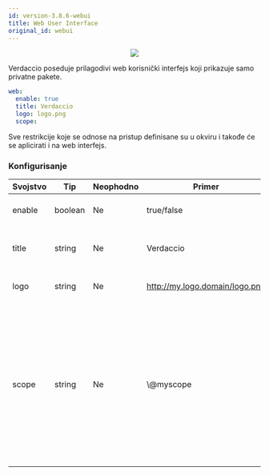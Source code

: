 ```yaml
---
id: version-3.8.6-webui
title: Web User Interface
original_id: webui
---
```



<p align="center"><img src="https://github.com/verdaccio/verdaccio/blob/master/assets/gif/verdaccio_big_30.gif?raw=true"></p>

Verdaccio poseduje prilagodivi web korisnički interfejs koji prikazuje samo privatne pakete.

```yaml
web:
  enable: true
  title: Verdaccio
  logo: logo.png
  scope:
```

Sve restrikcije koje se odnose na pristup definisane su u okviru  i takođe će se aplicirati i na web interfejs.</p> 

### Konfigurisanje

| Svojstvo | Tip     | Neophodno | Primer                         | Podrška | Opis                                                                                                                                              |
| -------- | ------- | --------- | ------------------------------ | ------- | ------------------------------------------------------------------------------------------------------------------------------------------------- |
| enable   | boolean | Ne        | true/false                     | all     | dozvoljava prikaz web interfejsa                                                                                                                  |
| title    | string  | Ne        | Verdaccio                      | all     | opis naslova HTML zaglavlja                                                                                                                       |
| logo     | string  | Ne        | http://my.logo.domain/logo.png | all     | URL na kome se nalazi logo                                                                                                                        |
| scope    | string  | Ne        | \\@myscope                   | all     | Ako koristite registri za specific module scope, precizirajte taj scope kako biste podesili webui instructions header (note: escape @ with \\@) |